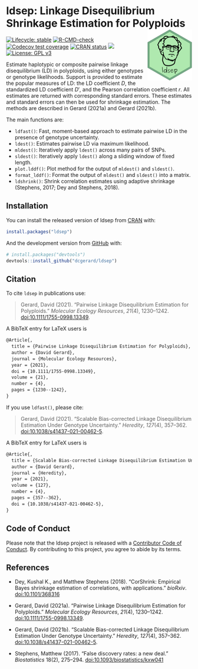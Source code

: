 
<!-- README.md is generated from README.Rmd. Please edit that file -->

# ldsep: Linkage Disequilibrium Shrinkage Estimation for Polyploids <a href='https://dcgerard.github.io/ldsep/'><img src='man/figures/logo.png' align="right" height="138" alt="ldsep logo"/></a>

<!-- badges: start -->

[![Lifecycle:
stable](https://img.shields.io/badge/lifecycle-stable-brightgreen.svg)](https://lifecycle.r-lib.org/articles/stages.html)
[![R-CMD-check](https://github.com/dcgerard/ldsep/actions/workflows/R-CMD-check.yaml/badge.svg)](https://github.com/dcgerard/ldsep/actions/workflows/R-CMD-check.yaml)
[![Codecov test
coverage](https://codecov.io/gh/dcgerard/ldsep/graph/badge.svg)](https://app.codecov.io/gh/dcgerard/ldsep)
[![CRAN
status](https://www.r-pkg.org/badges/version/ldsep)](https://CRAN.R-project.org/package=ldsep)
[![](http://cranlogs.r-pkg.org/badges/grand-total/ldsep)](https://cran.r-project.org/package=ldsep)
[![License: GPL
v3](https://img.shields.io/badge/License-GPL%20v3-blue.svg)](https://www.gnu.org/licenses/gpl-3.0)
<!-- badges: end -->

Estimate haplotypic or composite pairwise linkage disequilibrium (LD) in
polyploids, using either genotypes or genotype likelihoods. Support is
provided to estimate the popular measures of LD: the LD coefficient $D$,
the standardized LD coefficient $D'$, and the Pearson correlation
coefficient $r$. All estimates are returned with corresponding standard
errors. These estimates and standard errors can then be used for
shrinkage estimation. The methods are described in Gerard (2021a) and
Gerard (2021b).

The main functions are:

- `ldfast()`: Fast, moment-based approach to estimate pairwise LD in the
  presence of genotype uncertainty.
- `ldest()`: Estimates pairwise LD via maximum likelihood.
- `mldest()`: Iteratively apply `ldest()` across many pairs of SNPs.
- `sldest()`: Iteratively apply `ldest()` along a sliding window of
  fixed length.
- `plot.lddf()`: Plot method for the output of `mldest()` and
  `sldest()`.
- `format_lddf()`: Format the output of `mldest()` and `sldest()` into a
  matrix.
- `ldshrink()`: Shrink correlation estimates using adaptive shrinkage
  (Stephens, 2017; Dey and Stephens, 2018).

## Installation

You can install the released version of ldsep from
[CRAN](https://cran.r-project.org/package=ldsep) with:

``` r
install.packages("ldsep")
```

And the development version from
[GitHub](https://github.com/dcgerard/ldsep) with:

``` r
# install.packages("devtools")
devtools::install_github("dcgerard/ldsep")
```

## Citation

To cite `ldsep` in publications use:

> Gerard, David (2021). “Pairwise Linkage Disequilibrium Estimation for
> Polyploids.” *Molecular Ecology Resources*, *21*(4), 1230–1242.
> [doi:10.1111/1755-0998.13349](https://doi.org/10.1111/1755-0998.13349).

A BibTeX entry for LaTeX users is

``` tex
@Article{,
  title = {Pairwise Linkage Disequilibrium Estimation for Polyploids},
  author = {David Gerard},
  journal = {Molecular Ecology Resources},
  year = {2021},
  doi = {10.1111/1755-0998.13349},
  volume = {21},
  number = {4},
  pages = {1230--1242},
}
```

If you use `ldfast()`, please cite:

> Gerard, David (2021). “Scalable Bias-corrected Linkage Disequilibrium
> Estimation Under Genotype Uncertainty.” *Heredity*, *127*(4), 357–362.
> [doi:10.1038/s41437-021-00462-5](https://doi.org/10.1038/s41437-021-00462-5).

A BibTeX entry for LaTeX users is

``` tex
@Article{,
  title = {Scalable Bias-corrected Linkage Disequilibrium Estimation Under Genotype Uncertainty},
  author = {David Gerard},
  journal = {Heredity},
  year = {2021},
  volume = {127},
  number = {4},
  pages = {357--362},
  doi = {10.1038/s41437-021-00462-5},
}
```

## Code of Conduct

Please note that the ldsep project is released with a [Contributor Code
of
Conduct](https://contributor-covenant.org/version/2/0/CODE_OF_CONDUCT.html).
By contributing to this project, you agree to abide by its terms.

## References

- Dey, Kushal K., and Matthew Stephens (2018). “CorShrink: Empirical
  Bayes shrinkage estimation of correlations, with applications.”
  *bioRxiv*. [doi:10.1101/368316](https://doi.org/10.1101/368316)

- Gerard, David (2021a). “Pairwise Linkage Disequilibrium Estimation for
  Polyploids.” *Molecular Ecology Resources*, *21*(4), 1230–1242.
  [doi:10.1111/1755-0998.13349](https://doi.org/10.1111/1755-0998.13349).

- Gerard, David (2021b). “Scalable Bias-corrected Linkage Disequilibrium
  Estimation Under Genotype Uncertainty.” *Heredity*, *127*(4), 357–362.
  [doi:10.1038/s41437-021-00462-5](https://doi.org/10.1038/s41437-021-00462-5).

- Stephens, Matthew (2017). “False discovery rates: a new deal.”
  *Biostatistics* 18(2), 275–294.
  [doi:10.1093/biostatistics/kxw041](https://doi.org/10.1093/biostatistics/kxw041)

